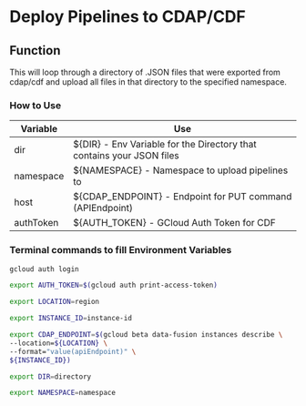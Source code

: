 # Deploy Pipelines to CDAP/CDF

## Function

This will loop through a directory of .JSON files that were exported from cdap/cdf and upload all files in that directory to the specified namespace.

### How to Use

| Variable | Use
|----------- |-------------------------------------------------------------------
| dir	    | ${DIR} - Env Variable for the Directory that contains your JSON files
| namespace | ${NAMESPACE} - Namespace to upload pipelines to
| host | ${CDAP_ENDPOINT} - Endpoint for PUT command (APIEndpoint)
| authToken | ${AUTH_TOKEN} - GCloud Auth Token for CDF

### Terminal commands to fill Environment Variables

```bash
gcloud auth login

export AUTH_TOKEN=$(gcloud auth print-access-token)

export LOCATION=region

export INSTANCE_ID=instance-id

export CDAP_ENDPOINT=$(gcloud beta data-fusion instances describe \
--location=${LOCATION} \
--format="value(apiEndpoint)" \
${INSTANCE_ID})

export DIR=directory

export NAMESPACE=namespace

```